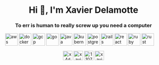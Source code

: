 <h1 align="center">Hi 👋, I'm Xavier Delamotte</h1>
<h3 align="center">To err is human to really screw up you need a computer</h3>

<p align="left"><img src="https://devicons.github.io/devicon/devicon.git/icons/amazonwebservices/amazonwebservices-original-wordmark.svg" alt="aws" width="40" height="40"/> <img src="https://devicons.github.io/devicon/devicon.git/icons/docker/docker-original-wordmark.svg" alt="docker" width="40" height="40"/> <img src="https://www.vectorlogo.zone/logos/google_cloud/google_cloud-icon.svg" alt="gcp" width="40" height="40"/> <img src="https://devicons.github.io/devicon/devicon.git/icons/go/go-original.svg" alt="go" width="40" height="40"/> <img src="https://devicons.github.io/devicon/devicon.git/icons/java/java-original-wordmark.svg" alt="java" width="40" height="40"/> <img src="https://www.vectorlogo.zone/logos/kubernetes/kubernetes-icon.svg" alt="kubernetes" width="40" height="40"/> <img src="https://devicons.github.io/devicon/devicon.git/icons/postgresql/postgresql-original-wordmark.svg" alt="postgresql" width="40" height="40"/> <img src="https://devicons.github.io/devicon/devicon.git/icons/rails/rails-original-wordmark.svg" alt="rails" width="40" height="40"/> <img src="https://devicons.github.io/devicon/devicon.git/icons/react/react-original-wordmark.svg" alt="react" width="40" height="40"/> <img src="https://devicons.github.io/devicon/devicon.git/icons/ruby/ruby-original-wordmark.svg" alt="ruby" width="40" height="40"/> <img src="https://devicons.github.io/devicon/devicon.git/icons/rust/rust-plain.svg" alt="rust" width="40" height="40"/></p><p align="center">
<a href="https://twitter.com/x4d3" target="blank"><img align="center" src="https://cdn.jsdelivr.net/npm/simple-icons@3.0.1/icons/twitter.svg" alt="x4d3" height="30" width="30" /></a>
<a href="https://linkedin.com/in/xavierdelamotte" target="blank"><img align="center" src="https://cdn.jsdelivr.net/npm/simple-icons@3.0.1/icons/linkedin.svg" alt="xavierdelamotte" height="30" width="30" /></a>
<a href="https://stackoverflow.com/users/1107536" target="blank"><img align="center" src="https://cdn.jsdelivr.net/npm/simple-icons@3.0.1/icons/stackoverflow.svg" alt="1107536" height="30" width="30" /></a>
<a href="https://fb.com/xavier.delamotte" target="blank"><img align="center" src="https://cdn.jsdelivr.net/npm/simple-icons@3.0.1/icons/facebook.svg" alt="xavier.delamotte" height="30" width="30" /></a>
</p>
